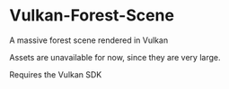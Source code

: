 # Vulkan-Forest-Scene
A massive forest scene rendered in Vulkan

Assets are unavailable for now, since they are very large.

Requires the Vulkan SDK
